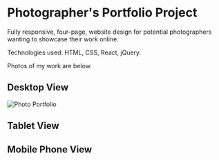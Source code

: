 # Photographer's Portfolio Project


Fully responsive, four-page, website design for potential photographers wanting to showcase their work online. 

Technologies used: HTML, CSS, React, jQuery.


Photos of my work are below. 

## Desktop View
![Photo Portfolio](https://user-images.githubusercontent.com/98010825/151342092-4691004e-f276-4daa-8955-3760fcaac143.png)


## Tablet View


## Mobile Phone View
